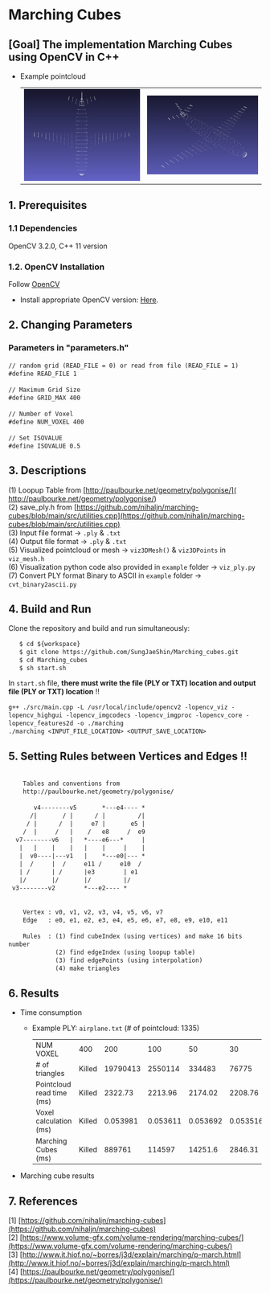 # Marching Cubes
## [Goal] The implementation Marching Cubes using OpenCV in C++ 
- Example pointcloud 
   <table>
      <tr>
         <td><img src="./results/input/airplane1.png"/> </td>
         <td><img src="./results/input/airplane2.png"/> </td>
      </tr>
   </table>

## 1. Prerequisites
### 1.1 Dependencies
OpenCV 3.2.0, C++ 11 version

### 1.2. OpenCV Installation
Follow [OpenCV](https://docs.opencv.org/4.x/d2/de6/tutorial_py_setup_in_ubuntu.html)
- Install appropriate OpenCV version: [Here](https://sungjaeshin.github.io/O/opencv-install/).

## 2. Changing Parameters
### Parameters in "parameters.h"
```
// random grid (READ_FILE = 0) or read from file (READ_FILE = 1)
#define READ_FILE 1 

// Maximum Grid Size
#define GRID_MAX 400

// Number of Voxel  
#define NUM_VOXEL 400

// Set ISOVALUE
#define ISOVALUE 0.5
```

## 3. Descriptions
(1) Loopup Table from [http://paulbourke.net/geometry/polygonise/](    http://paulbourke.net/geometry/polygonise/) \
(2) save_ply.h from [https://github.com/nihaljn/marching-cubes/blob/main/src/utilities.cpp](https://github.com/nihaljn/marching-cubes/blob/main/src/utilities.cpp) \
(3) Input file format &rarr; `.ply` & `.txt` \
(4) Output file format &rarr; `.ply` & `.txt` \
(5) Visualized pointcloud or mesh &rarr; `viz3DMesh()` & `viz3DPoints` in `viz_mesh.h` \
(6) Visualization python code also provided in `example` folder &rarr; `viz_ply.py` \
(7) Convert PLY format Binary to ASCII in `example` folder &rarr; `cvt_binary2ascii.py` 

## 4. Build and Run 
Clone the repository and build and run simultaneously:
```
   $ cd ${workspace}
   $ git clone https://github.com/SungJaeShin/Marching_cubes.git
   $ cd Marching_cubes
   $ sh start.sh
```

In `start.sh` file, **there must write the file (PLY or TXT) location and output file (PLY or TXT) location** !!
```
g++ ./src/main.cpp -L /usr/local/include/opencv2 -lopencv_viz -lopencv_highgui -lopencv_imgcodecs -lopencv_imgproc -lopencv_core -lopencv_features2d -o ./marching
./marching <INPUT_FILE_LOCATION> <OUTPUT_SAVE_LOCATION>
```

## 5. Setting Rules between Vertices and Edges !!
```

    Tables and conventions from
    http://paulbourke.net/geometry/polygonise/

       v4--------v5       *---e4---- *
      /|       / |      / |         /|
     / |      /  |     e7 |       e5 |
    /  |     /   |    /   e8     /  e9
  v7--------v6   |   *----e6---*     |
   |   |    |    |   |    |     |    |
   |  v0----|---v1   |    *---e0|--- *
   |  /     |  /     e11 /     e10  /
   | /      | /      |e3        | e1
   |/       |/       |/         |/
 v3--------v2        *---e2---- *


    Vertex : v0, v1, v2, v3, v4, v5, v6, v7
    Edge   : e0, e1, e2, e3, e4, e5, e6, e7, e8, e9, e10, e11

    Rules  : (1) find cubeIndex (using vertices) and make 16 bits number
             (2) find edgeIndex (using loopup table)
             (3) find edgePoints (using interpolation)
             (4) make triangles
```

## 6. Results 
- Time consumption
   - Example PLY: `airplane.txt` (# of pointcloud: 1335)
      <table>
         <tr>
            <td> NUM VOXEL </td>
            <td> 400 </td>
            <td> 200 </td>
            <td> 100 </td>
            <td> 50 </td>
            <td> 30 </td>
            <td> 10 </td>
         </tr> 
         <tr>
            <td> # of triangles </td>
            <td> Killed </td>
            <td> 19790413 </td>
            <td> 2550114 </td>
            <td> 334483 </td>
            <td> 76775 </td>
            <td> 4068 </td>
         </tr>
         <tr>
            <td> Pointcloud read time (ms) </td>
            <td> Killed </td>
            <td> 2322.73 </td>
            <td> 2213.96 </td>
            <td> 2174.02 </td>
            <td> 2208.76 </td>
            <td> 2205.52 </td>
         </tr>
         <tr>
            <td> Voxel calculation (ms) </td>
            <td> Killed </td>
            <td> 0.053981 </td>
            <td> 0.053611 </td>
            <td> 0.053692 </td>
            <td> 0.053516 </td>
            <td> 0.053705 </td>
         </tr>
         <tr>
            <td> Marching Cubes (ms) </td>
            <td> Killed </td>
            <td> 889761 </td>
            <td> 114597 </td>
            <td> 14251.6 </td>
            <td> 2846.31 </td>
            <td> 155.389 </td>
         </tr>
      </table>

- Marching cube results


## 7. References
[1] [https://github.com/nihaljn/marching-cubes](https://github.com/nihaljn/marching-cubes) \
[2] [https://www.volume-gfx.com/volume-rendering/marching-cubes/](https://www.volume-gfx.com/volume-rendering/marching-cubes/) \
[3] [http://www.it.hiof.no/~borres/j3d/explain/marching/p-march.html](http://www.it.hiof.no/~borres/j3d/explain/marching/p-march.html) \
[4] [https://paulbourke.net/geometry/polygonise/](https://paulbourke.net/geometry/polygonise/)

